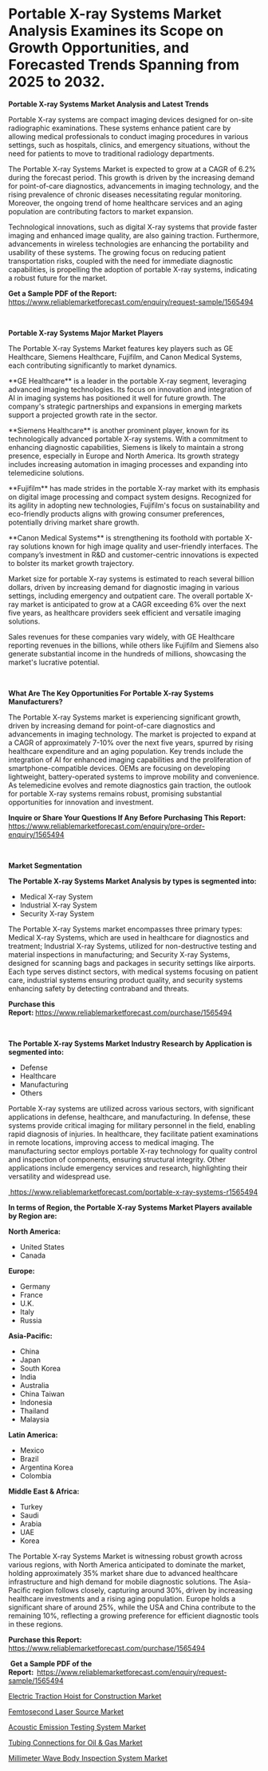 <p><h1>Portable X-ray Systems Market Analysis Examines its Scope on Growth Opportunities, and Forecasted Trends Spanning from 2025 to 2032.</h1></p><p><strong>Portable X-ray Systems Market Analysis and Latest Trends</strong></p>
<p><p>Portable X-ray systems are compact imaging devices designed for on-site radiographic examinations. These systems enhance patient care by allowing medical professionals to conduct imaging procedures in various settings, such as hospitals, clinics, and emergency situations, without the need for patients to move to traditional radiology departments.</p><p>The Portable X-ray Systems Market is expected to grow at a CAGR of 6.2% during the forecast period. This growth is driven by the increasing demand for point-of-care diagnostics, advancements in imaging technology, and the rising prevalence of chronic diseases necessitating regular monitoring. Moreover, the ongoing trend of home healthcare services and an aging population are contributing factors to market expansion. </p><p>Technological innovations, such as digital X-ray systems that provide faster imaging and enhanced image quality, are also gaining traction. Furthermore, advancements in wireless technologies are enhancing the portability and usability of these systems. The growing focus on reducing patient transportation risks, coupled with the need for immediate diagnostic capabilities, is propelling the adoption of portable X-ray systems, indicating a robust future for the market.</p></p>
<p><strong>Get a Sample PDF of the Report:&nbsp;</strong> <a href="https://www.reliablemarketforecast.com/enquiry/request-sample/1565494?utm_campaign=1875&utm_medium=2&utm_source=Github&utm_content=ia&utm_term=11042025&utm_id=portable-x-ray-systems">https://www.reliablemarketforecast.com/enquiry/request-sample/1565494</a></p>
<p>&nbsp;</p>
<p><strong>Portable X-ray Systems Major Market Players</strong></p>
<p><p>The Portable X-ray Systems Market features key players such as GE Healthcare, Siemens Healthcare, Fujifilm, and Canon Medical Systems, each contributing significantly to market dynamics. </p><p>**GE Healthcare** is a leader in the portable X-ray segment, leveraging advanced imaging technologies. Its focus on innovation and integration of AI in imaging systems has positioned it well for future growth. The company's strategic partnerships and expansions in emerging markets support a projected growth rate in the sector.</p><p>**Siemens Healthcare** is another prominent player, known for its technologically advanced portable X-ray systems. With a commitment to enhancing diagnostic capabilities, Siemens is likely to maintain a strong presence, especially in Europe and North America. Its growth strategy includes increasing automation in imaging processes and expanding into telemedicine solutions.</p><p>**Fujifilm** has made strides in the portable X-ray market with its emphasis on digital image processing and compact system designs. Recognized for its agility in adopting new technologies, Fujifilm's focus on sustainability and eco-friendly products aligns with growing consumer preferences, potentially driving market share growth.</p><p>**Canon Medical Systems** is strengthening its foothold with portable X-ray solutions known for high image quality and user-friendly interfaces. The company’s investment in R&D and customer-centric innovations is expected to bolster its market growth trajectory.</p><p>Market size for portable X-ray systems is estimated to reach several billion dollars, driven by increasing demand for diagnostic imaging in various settings, including emergency and outpatient care. The overall portable X-ray market is anticipated to grow at a CAGR exceeding 6% over the next five years, as healthcare providers seek efficient and versatile imaging solutions.</p><p>Sales revenues for these companies vary widely, with GE Healthcare reporting revenues in the billions, while others like Fujifilm and Siemens also generate substantial income in the hundreds of millions, showcasing the market's lucrative potential.</p></p>
<p>&nbsp;</p>
<p><strong>What Are The Key Opportunities For Portable X-ray Systems Manufacturers?</strong></p>
<p><p>The Portable X-ray Systems market is experiencing significant growth, driven by increasing demand for point-of-care diagnostics and advancements in imaging technology. The market is projected to expand at a CAGR of approximately 7-10% over the next five years, spurred by rising healthcare expenditure and an aging population. Key trends include the integration of AI for enhanced imaging capabilities and the proliferation of smartphone-compatible devices. OEMs are focusing on developing lightweight, battery-operated systems to improve mobility and convenience. As telemedicine evolves and remote diagnostics gain traction, the outlook for portable X-ray systems remains robust, promising substantial opportunities for innovation and investment.</p></p>
<p><strong>Inquire or Share Your Questions If Any Before Purchasing This Report:</strong> <a href="https://www.reliablemarketforecast.com/enquiry/pre-order-enquiry/1565494?utm_campaign=1875&utm_medium=2&utm_source=Github&utm_content=ia&utm_term=11042025&utm_id=portable-x-ray-systems">https://www.reliablemarketforecast.com/enquiry/pre-order-enquiry/1565494</a></p>
<p>&nbsp;</p>
<p><strong>Market Segmentation</strong></p>
<p><strong>The Portable X-ray Systems Market Analysis by types is segmented into:</strong></p>
<p><ul><li>Medical X-ray System</li><li>Industrial X-ray System</li><li>Security X-ray System</li></ul></p>
<p><p>The Portable X-ray Systems market encompasses three primary types: Medical X-ray Systems, which are used in healthcare for diagnostics and treatment; Industrial X-ray Systems, utilized for non-destructive testing and material inspections in manufacturing; and Security X-ray Systems, designed for scanning bags and packages in security settings like airports. Each type serves distinct sectors, with medical systems focusing on patient care, industrial systems ensuring product quality, and security systems enhancing safety by detecting contraband and threats.</p></p>
<p><strong>Purchase this Report:&nbsp;</strong><a href="https://www.reliablemarketforecast.com/purchase/1565494?utm_campaign=1875&utm_medium=2&utm_source=Github&utm_content=ia&utm_term=11042025&utm_id=portable-x-ray-systems">https://www.reliablemarketforecast.com/purchase/1565494</a></p>
<p>&nbsp;</p>
<p><strong>The Portable X-ray Systems Market Industry Research by Application is segmented into:</strong></p>
<p><ul><li>Defense</li><li>Healthcare</li><li>Manufacturing</li><li>Others</li></ul></p>
<p><p>Portable X-ray systems are utilized across various sectors, with significant applications in defense, healthcare, and manufacturing. In defense, these systems provide critical imaging for military personnel in the field, enabling rapid diagnosis of injuries. In healthcare, they facilitate patient examinations in remote locations, improving access to medical imaging. The manufacturing sector employs portable X-ray technology for quality control and inspection of components, ensuring structural integrity. Other applications include emergency services and research, highlighting their versatility and widespread use.</p></p>
<p><a href="https://www.reliablemarketforecast.com/portable-x-ray-systems-r1565494?utm_campaign=1875&utm_medium=2&utm_source=Github&utm_content=ia&utm_term=11042025&utm_id=portable-x-ray-systems">&nbsp;https://www.reliablemarketforecast.com/portable-x-ray-systems-r1565494</a></p>
<p><strong>In terms of Region, the Portable X-ray Systems Market Players available by Region are:</strong></p>
<p>
    <p> <strong> North America: </strong>
        <ul>
            <li>United States</li>
            <li>Canada</li>
        </ul>
        </p> 
    <p> <strong> Europe: </strong>
        <ul>
            <li>Germany</li>
            <li>France</li>
            <li>U.K.</li>
            <li>Italy</li>
            <li>Russia</li>
        </ul>
        </p> 
    <p> <strong> Asia-Pacific: </strong>
        <ul>
            <li>China</li>
            <li>Japan</li>
            <li>South Korea</li>
            <li>India</li>
            <li>Australia</li>
            <li>China Taiwan</li>
            <li>Indonesia</li>
            <li>Thailand</li>
            <li>Malaysia</li>
        </ul>
        </p> 
    <p> <strong> Latin America: </strong>
        <ul>
            <li>Mexico</li>
            <li>Brazil</li>
            <li>Argentina Korea</li>
            <li>Colombia</li>
        </ul>
        </p> 
    <p> <strong> Middle East & Africa: </strong>
        <ul>
            <li>Turkey</li>
            <li>Saudi</li>
            <li>Arabia</li>
            <li>UAE</li>
            <li>Korea</li>
        </ul>
    </p>
    </p>
<p><p>The Portable X-ray Systems Market is witnessing robust growth across various regions, with North America anticipated to dominate the market, holding approximately 35% market share due to advanced healthcare infrastructure and high demand for mobile diagnostic solutions. The Asia-Pacific region follows closely, capturing around 30%, driven by increasing healthcare investments and a rising aging population. Europe holds a significant share of around 25%, while the USA and China contribute to the remaining 10%, reflecting a growing preference for efficient diagnostic tools in these regions.</p></p>
<p><strong>Purchase this Report: </strong><a href="https://www.reliablemarketforecast.com/purchase/1565494?utm_campaign=1875&utm_medium=2&utm_source=Github&utm_content=ia&utm_term=11042025&utm_id=portable-x-ray-systems">https://www.reliablemarketforecast.com/purchase/1565494</a></p>
<p>&nbsp;<strong>Get a Sample PDF of the Report:&nbsp;&nbsp;</strong><a href="https://www.reliablemarketforecast.com/enquiry/request-sample/1565494?utm_campaign=1875&utm_medium=2&utm_source=Github&utm_content=ia&utm_term=11042025&utm_id=portable-x-ray-systems">https://www.reliablemarketforecast.com/enquiry/request-sample/1565494</a></p>
<p><strong></strong></p>
<p><p><a href="https://github.com/hgf64gh/Market-Research-Report-List-2/blob/main/electric-traction-hoist-for-construction-market.md?utm_campaign=1875&utm_medium=2&utm_source=Github&utm_content=ia&utm_term=11042025&utm_id=portable-x-ray-systems">Electric Traction Hoist for Construction Market</a></p><p><a href="https://github.com/marloy8/Market-Research-Report-List-7/blob/main/femtosecond-laser-source-market.md?utm_campaign=1875&utm_medium=2&utm_source=Github&utm_content=ia&utm_term=11042025&utm_id=portable-x-ray-systems">Femtosecond Laser Source Market</a></p><p><a href="https://github.com/matotwipff14/Market-Research-Report-List-1/blob/main/acoustic-emission-testing-system-market.md?utm_campaign=1875&utm_medium=2&utm_source=Github&utm_content=ia&utm_term=11042025&utm_id=portable-x-ray-systems">Acoustic Emission Testing System Market</a></p><p><a href="https://github.com/leolamarnal9/Market-Research-Report-List-1/blob/main/tubing-connections-for-oil-gas-market.md?utm_campaign=1875&utm_medium=2&utm_source=Github&utm_content=ia&utm_term=11042025&utm_id=portable-x-ray-systems">Tubing Connections for Oil & Gas Market</a></p><p><a href="https://github.com/WillieWoodard/Market-Research-Report-List-7/blob/main/millimeter-wave-body-inspection-system-market.md?utm_campaign=1875&utm_medium=2&utm_source=Github&utm_content=ia&utm_term=11042025&utm_id=portable-x-ray-systems">Millimeter Wave Body Inspection System Market</a></p></p>